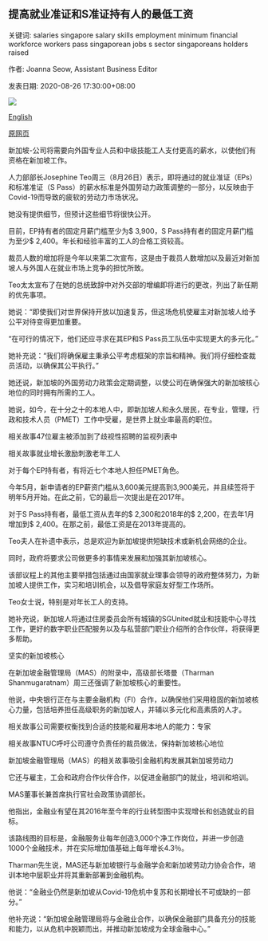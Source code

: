 ## 提高就业准证和S准证持有人的最低工资

关键词: salaries singapore salary skills employment minimum financial workforce workers pass singaporean jobs s sector singaporeans holders raised

作者: Joanna Seow, Assistant Business Editor

发表日期: 2020-08-26 17:30:00+08:00

![](https://www.straitstimes.com/sites/default/files/styles/x_large/public/articles/2020/08/26/tl-emppass-s-260820.jpg?itok=k51loT8z)

[English](Minimum%20salaries%20for%20Employment%20Pass%20and%20S%20Pass%20holders%20to%20be%20raised.md)

[原网页](https://www.straitstimes.com/politics/minimum-salaries-for-employment-pass-and-s-pass-holders-to-be-raised)

新加坡-公司将需要向外国专业人员和中级技能工人支付更高的薪水，以使他们有资格在新加坡工作。

人力部部长Josephine Teo周三（8月26日）表示，即将通过的就业准证（EPs）和标准准证（S Pass）的薪水标准是外国劳动力政策调整的一部分，以反映由于Covid-19而导致的疲软的劳动力市场状况。

她没有提供细节，但预计这些细节将很快公开。

目前，EP持有者的固定月薪门槛至少为$ 3,900，S Pass持有者的固定月薪门槛为至少$ 2,400。年长和经验丰富的工人的合格工资较高。

裁员人数的增加将是今年以来第二次宣布，这是由于裁员人数增加以及最近对新加坡人与外国人在就业市场上竞争的担忧所致。

Teo太太宣布了在她的总统致辞中对外交部的增编即将进行的更改，列出了新任期的优先事项。

她说：“即使我们对世界保持开放以加速复苏，但这场危机使雇主对新加坡人给予公平对待变得更加重要。

“在可行的情况下，他们还应寻求在其EP和S Pass员工队伍中实现更大的多元化。”

她补充说：“我们将确保雇主秉承公平考虑框架的宗旨和精神。我们将仔细检查裁员活动，以确保其公平执行。”

她还说，新加坡的外国劳动力政策会定期调整，以使公司在确保强大的新加坡核心地位的同时拥有所需的工人。

她说，如今，在十分之十的本地人中，即新加坡人和永久居民，在专业，管理，行政和技术人员（PMET）工作中受雇，是世界上就业率最高的职位。

相关故事47位雇主被添加到了歧视性招聘的监视列表中

相关故事就业增长激励刺激老年工人

对于每个EP持有者，有将近七个本地人担任PMET角色。

今年5月，新申请者的EP薪资门槛从3,600美元提高到3,900美元，并且续签将于明年5月开始。在此之前，它的最后一次提出是在2017年。

对于S Pass持有者，最低工资从去年的$ 2,300和2018年的$ 2,200，在去年1月增加到$ 2,400。在那之前，最低工资是在2013年提高的。

Teo夫人在补遗中表示，总是欢迎为新加坡提供短缺技术或新机会网络的企业。

同时，政府将要求公司做更多的事情来发展和加强其新加坡核心。

该部议程上的其他主要举措包括通过由国家就业理事会领导的政府整体努力，为新加坡人提供工作，实习和培训机会，以及倡导家庭友好型工作场所。

Teo女士说，特别是对年长工人的支持。

她补充说，新加坡人将通过住房委员会所有城镇的SGUnited就业和技能中心寻找工作，更好的数字职业匹配服务以及与私营部门职业介绍所的合作伙伴，将获得更多帮助。

坚实的新加坡核心

在新加坡金融管理局（MAS）的附录中，高级部长塔曼（Tharman Shanmugaratnam）周三还强调了新加坡核心的重要性。

他说，中央银行正在与主要金融机构（FI）合作，以确保他们采用稳固的新加坡核心力量，包括培养担任高级职务的新加坡人，并辅以多元化和高素质的人才。

相关故事公司需要权衡找到合适的技能和雇用本地人的能力：专家

相关故事NTUC呼吁公司遵守负责任的裁员做法，保持新加坡核心地位

新加坡金融管理局（MAS）的相关故事吸引金融机构发展其新加坡劳动力

它还与雇主，工会和政府合作伙伴合作，以促进金融部门的就业，培训和培训。

MAS董事长兼首席执行官社会政策协调部长。

他指出，金融业有望在其2016年至今年的行业转型图中实现增长和创造就业的目标。

该路线图的目标是，金融服务业每年创造3,000个净工作岗位，并进一步创造1000个金融技术，并在实际增加值基础上每年增长4.3％。

Tharman先生说，MAS还与新加坡银行与金融学会和新加坡劳动力协会合作，培训本地中层职业并将其重新部署到金融机构。

他说：“金融业仍然是新加坡从Covid-19危机中复苏和长期增长不可或缺的一部分。”

他补充说：“新加坡金融管理局将与金融业合作，以确保金融部门具备充分的技能和能力，以从危机中脱颖而出，并推动新加坡成为全球金融中心。”